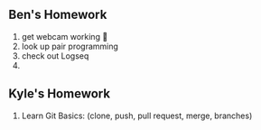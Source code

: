 
## Ben's Homework
  1. get webcam working 🎥
  2. look up pair programming
  3. check out Logseq
  4. 

## Kyle's Homework

  1. Learn Git Basics: (clone, push, pull request, merge, branches)
      
